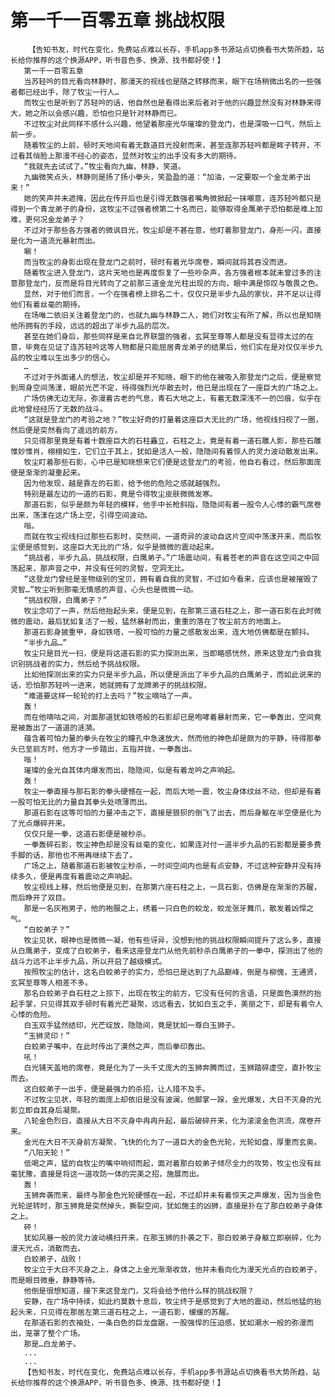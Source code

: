# 第一千一百零五章 挑战权限
        【告知书友，时代在变化，免费站点难以长存，手机app多书源站点切换看书大势所趋，站长给你推荐的这个换源APP，听书音色多、换源、找书都好使！】
       第一千一百零五章
       当苏轻吟的目光看向林静时，那漫天的视线也是随之转移而来，眼下在场稍微出名的一些强者都已经出手，除了牧尘一行人…
       而牧尘也是听到了苏轻吟的话，他自然也是看得出来后者对于他的兴趣显然没有对林静来得大，她之所以会感兴趣，恐怕也只是针对林静而已。
       不过牧尘对此同样不感什么兴趣，他望着那座光华璀璨的登龙门，也是深吸一口气，然后上前一步。
       随着牧尘的上前，顿时天地间有着无数道目光投射而来，甚至连那苏轻吟都是眸子转开，不过看其俏脸上那漫不经心的姿态，显然对牧尘的出手没有多大的期待。
       “我就先去试试了。”牧尘看向九幽，林静，笑道。
       九幽微笑点头，林静则是扬了扬小拳头，笑盈盈的道：“加油，一定要取一个金龙弟子出来！”
       她的笑声并未遮掩，因此在传开后也是引得无数强者嘴角微掀起一抹嘲意，连苏轻吟都只是得到一个青龙弟子的身份，这牧尘不过强者榜第二十名而已，能够取得金鹰弟子恐怕都是难上加难，更何况金龙弟子？
       不过对于那些各方强者的微讽目光，牧尘却是不甚在意，他盯着那登龙门，身形一闪，直接是化为一道流光暴射而出。
       唰！
       而当牧尘的身影出现在登龙门之前时，顿时有着光华席卷，瞬间就将其吞没而进。
       随着牧尘进入登龙门，这片天地也是再度恢复了一些吵杂声，各方强者根本就未曾过多的注意那登龙门，反而是将目光转向了之前那三道金龙光柱出现的方向，眼中满是惊叹与敬畏之色。
       显然，对于他们而言，一个在强者榜上排名二十，仅仅只是半步九品的家伙，并不足以让得他们有着丝毫的期待。
       在场唯二依旧关注着登龙门的，也就九幽与林静二人，她们对牧尘有所了解，所以也是知晓他所拥有的手段，远远的超出了半步九品的层次。
       甚至在她们身后，那些同样是来自北界联盟的强者，玄冥至尊等人都是没有显得太过的在意，毕竟在见证了连苏轻吟这等人物都是只能屈居青龙弟子的结果后，他们实在是对仅仅半步九品的牧尘难以生出多少的信心。
       …
       不过对于外面诸人的想法，牧尘却是并不知晓，眼下的他在被吸入那登龙门之后，便是察觉到周身空间荡漾，眼前光芒不定，待得强烈光华散去时，他已是出现在了一座巨大的广场之上。
       广场仿佛无边无际，弥漫着古老的气息，青石大地之上，有着无数深浅不一的凹痕，似乎在此地曾经经历了无数的战斗。
       “这就是登龙门的考验之地？”牧尘好奇的打量着这座巨大无比的广场，他视线扫视了一圈，然后便是突然看向了遥远的前方。
       只见得那里竟是有着十数座巨大的石柱矗立，石柱之上，竟是有着一道石雕人影，那些石雕惟妙惟肖，栩栩如生，它们立于其上，犹如是活人一般，隐隐间有着惊人的灵力波动散发出来。
       牧尘盯着那些石影，心中已是知晓想来它们便是这登龙门的考验，他自右看过，然后那面庞便是渐渐的凝重起来。
       因为他发现，越是靠左的石影，给予他的危险之感就越强烈。
       特别是最左边的一道的石影，竟是令得牧尘皮肤微微发寒。
       那道石影，似乎是颇为年轻的模样，他手中长枪斜指，隐隐间有着一股令人心悸的霸气席卷出来，荡漾在这广场上空，引得空间波动。
       嗡。
       而就在牧尘视线扫过那些石影时，突然间，一道奇异的波动自这片空间中荡漾开来，而后牧尘便是感觉到，这座巨大无比的广场，似乎是微微的震动起来。
       “挑战者，半步九品，挑战权限，白鹰弟子。”广场震动间，有着苍老的声音在这空间之中回荡起来，那声音之中，并没有任何的灵智，空洞无比。
       “这登龙门曾经是圣物级别的宝贝，拥有着自我的灵智，不过如今看来，应该也是被摧毁了灵智…”牧尘听到那毫无情感的声音，心头也是微微一动。
       “挑战权限，白鹰弟子？”
       牧尘念叨了一声，然后他抬起头来，便是见到，在那第三道石柱之上，那一道石影在此时微微的震动，最后犹如复活了一般，猛然暴射而出，重重的落在了牧尘前方的地面上。
       那道石影身披重甲，身如铁塔，一股可怕的力量之感散发出来，连大地仿佛都是在颤抖。
       “半步九品…”
       牧尘只是目光一扫，便是将这道石影的实力探测出来，当即略感恍然，原来这登龙门会自我识别挑战者的实力，然后给予挑战权限。
       比如他探测出来的实力只是半步九品，所以便是派出了半步九品的白鹰弟子，而如此说来的话，恐怕那苏轻吟一进来，她就拥有了龙牌弟子的挑战权限。
       “难道要这样一轮轮的打上去吗？”牧尘嘀咕了一声。
       轰！
       而在他嘀咕之间，对面那道犹如铁塔般的石影却已是咆哮着暴射而来，它一拳轰出，空间竟是被轰出了一道道的涟漪。
       蕴含着可怕力量的拳头在牧尘的瞳孔中急速放大，然而他的神色却是颇为的平静，待得那拳头已至前方时，他方才一步踏出，五指并拢，一拳轰出。
       嗡！
       璀璨的金光自其体内爆发而出，隐隐间，似是有着龙吟之声响起。
       轰！
       牧尘一拳直接与那石影的拳头硬憾在一起，而后大地一震，牧尘身体纹丝不动，但却是有着一股可怕无比的力量自其拳头处喷薄而出。
       那道石影在这等可怕的力量冲击之下，直接是狼狈的倒飞了出去，而后身躯在半空便是化为了光点爆碎开来。
       仅仅只是一拳，这道石影便是被秒杀。
       一拳轰碎石影，牧尘神色却是没有丝毫的变化，如果连对付一道半步九品的石影都是要多费手脚的话，那他也不用再继续下去了。
       广场之上，随着那道石影被牧尘秒杀，一时间空间内也是有点安静，不过这种安静并没有持续多久，便是再度有着震动之声响起。
       牧尘视线上移，然后他便是见到，在那第六座石柱之上，一具石影，仿佛是在渐渐的苏醒，而后睁开了双目。
       那是一名灰袍男子，他的袍服之上，绣着一只白色的蛟龙，蛟龙张牙舞爪，散发着凶悍之气。
       “白蛟弟子？”
       牧尘见状，眼神也是微微一凝，他有些讶异，没想到他的挑战权限瞬间提升了这么多，直接从白鹰弟子，变成了白蛟弟子，看来这座登龙门从他先前秒杀白鹰弟子的一拳中，探测出了他的战斗力远不止半步九品，所以开启了越级模式。
       按照牧尘的估计，这名白蛟弟子的实力，恐怕已是达到了九品巅峰，倒是与柳傀，王通贤，玄冥至尊等人相差不多。
       那名白蛟弟子自石柱之上掠下，出现在牧尘的前方，它没有任何的言语，只是面色漠然的抬起手掌，只见得其双手顿时有着光芒凝聚，远远看去，犹如白玉之手，美丽之下，却是有着令人心悸的危险。
       白玉双手猛然结印，光芒绽放，隐隐间，竟是犹如一尊白玉狮子。
       “玉狮灵印！”
       白蛟弟子嘴中，在此时传出了漠然之声，而后拳印轰出。
       吼！
       白光铺天盖地的席卷，竟是化为了一头千丈庞大的玉狮奔腾而过，玉狮踏碎虚空，直扑牧尘而去。
       这白蛟弟子一出手，便是最强力的杀招，让人措不及手。
       不过牧尘见状，年轻的面庞上却依旧是没有波澜，他脚掌一跺，金光爆发，大日不灭身的光影立即自其身后凝聚。
       八轮金色烈日，直接从大日不灭身中冉冉升起，最后破碎开来，化为滚滚金色洪流，席卷开来。
       金光在大日不灭身前方凝聚，飞快的化为了一道巨大的金色光轮，光轮如盘，厚重而玄奥。
       “八阳天轮！”
       低喝之声，猛的自牧尘的嘴中响彻而起，面对着那白蛟弟子倾尽全力的攻势，牧尘也没有丝毫犹豫，直接是将这一道攻防一体的完美之招，施展而出。
       轰！
       玉狮奔袭而来，最终与那金色光轮硬憾在一起，不过却并未有着惊天之声爆发，因为当金色光轮逆转时，那玉狮竟是突然掉头，撕裂空间，犹如施主的凶狮，直接是扑在了那白蛟弟子身体之上。
       砰！
       犹如风暴一般的灵力波动横扫开来，在那玉狮的扑袭之下，那白蛟弟子身躯立即崩碎，化为漫天光点，消散而去。
       白蛟弟子，战败！
       牧尘立于大日不灭身之上，身体之上金光渐渐收敛，他并未看向化为漫天光点的白蛟弟子，而是眼目微垂，静静等待。
       他倒是很想知道，接下来这登龙门，又将会给予他什么样的挑战权限？
       安静，在广场中持续，如此约莫数十息后，牧尘终于是感觉到了大地的震动，然后他猛的抬起头来，只见得在那居左第三道石柱之上，一道石影，缓缓的苏醒。
       在那道石影的衣袖处，一条白色的巨龙盘踞，一股强悍的压迫感，犹如潮水一般的弥漫而出，笼罩了整个广场。
       那是…白龙弟子。
       ...
       ...
       【告知书友，时代在变化，免费站点难以长存，手机app多书源站点切换看书大势所趋，站长给你推荐的这个换源APP，听书音色多、换源、找书都好使！】